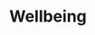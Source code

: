 ---
layout: content
data: people
title: Wellbeing
isHome: true
link: https://figure.nz/search/?query=m%C4%81ori%20population&ref=mfnz
---